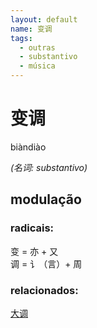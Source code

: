 ```yaml
--- 
layout: default
name: 变调 
tags: 
  - outras
  - substantivo
  - música
--- 
```

# 变调 
biàndiào  
 
*(名词: substantivo)*
## modulação 
### radicais: 
变 = 亦 + 又  
调 = 讠（言）+ 周  
### relacionados: 
[大调](/outras/大调)  
